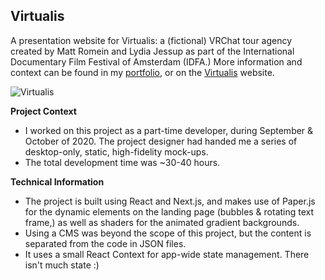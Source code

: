 ## Virtualis

A presentation website for Virtualis: a (fictional) VRChat tour agency created by Matt Romein and Lydia Jessup as part of the International Documentary Film Festival of Amsterdam (IDFA.) 
More information and context can be found in my [portfolio](http://cezar.io/virtualis), or on the [Virtualis](https://virtualis.tours) website.

![Virtualis](http://cezar.io/assets/images/virtualis/1.png)

**Project Context**

* I worked on this project as a part-time developer, during September & October of 2020. The project designer had handed me a series of desktop-only, static, high-fidelity mock-ups.
* The total development time was ~30-40 hours.

**Technical Information**

* The project is built using React and Next.js, and makes use of Paper.js for the dynamic elements on the landing page (bubbles & rotating text frame,) as well as shaders for the animated gradient backgrounds.
* Using a CMS was beyond the scope of this project, but the content is separated from the code in JSON files.
* It uses a small React Context for app-wide state management. There isn't much state :)
